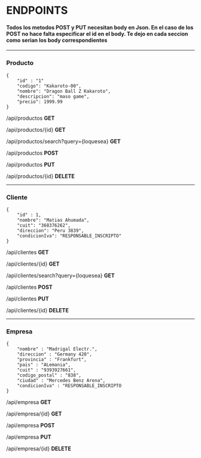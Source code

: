 <h1>ENDPOINTS</h1>
<h4>Todos los metodos POST y PUT necesitan body en Json. En el caso de los 
POST no hace falta especificar el id en el body. Te dejo en cada seccion
como serian los body correspondientes</h4>
<hr>
<h3> Producto </h3>
    
    {
        "id" : "1"   
        "codigo": "Kakaroto-00",
        "nombre": "Dragon Ball Z Kakaroto",
        "descripcion": "maso game",
        "precio": 1999.99
    }


<p>/api/productos <b>GET</b> </p>

<p>/api/productos/{id} <b>GET</b></p>

<p>/api/productos/search?query={loquesea} <b>GET</b></p>

<p>/api/productos <b>POST</b></p>

<p>/api/productos <b>PUT</b></p>

<p>/api/productos/{id} <b>DELETE</b></p>

<hr>
<h3> Cliente </h3>

    {
        "id" : 1,
        "nombre": "Matias Ahumada",
        "cuit": "368376262",
        "direccion": "Peru 3839",
        "condicionIva": "RESPONSABLE_INSCRIPTO"
    }

<p>/api/clientes <b>GET</b> </p>

<p>/api/clientes/{id} <b>GET</b></p>

<p>/api/clientes/search?query={loquesea} <b>GET</b></p>

<p>/api/clientes <b>POST</b></p>

<p>/api/clientes <b>PUT</b></p>

<p>/api/clientes/{id} <b>DELETE</b></p>

<hr>
<h3> Empresa </h3>

    {
        "nombre" : "Madrigal Electr.",
        "direccion" : "Germany 420",
        "provincia" : "Frankfurt",
        "pais" : "ALemania",
        "cuit" : "9393927661",
        "codigo_postal" : "838",
        "ciudad" : "Mercedes Benz Arena",
        "condicionIva" : "RESPONSABLE_INSCRIPTO
    }

<p>/api/empresa <b>GET</b> </p>

<p>/api/empresa/{id} <b>GET</b></p>

<p>/api/empresa <b>POST</b></p>

<p>/api/empresa <b>PUT</b></p>

<p>/api/empresa/{id} <b>DELETE</b></p>